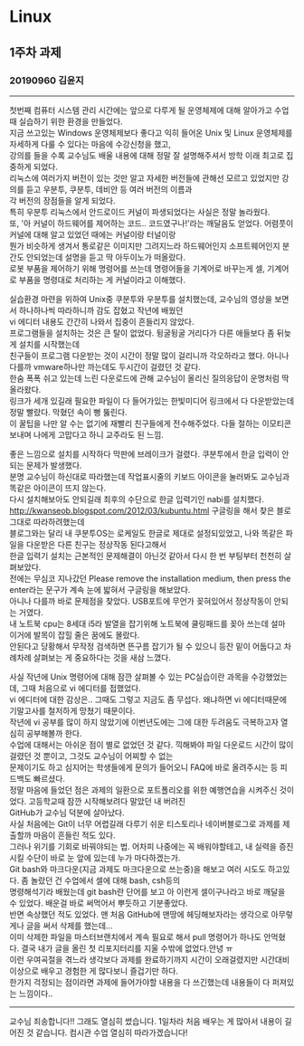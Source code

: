 # Linux
## 1주차 과제
### 20190960 김윤지

***
첫번째 컴퓨터 시스템 관리 시간에는 앞으로 다루게 될 운영체제에 대해 알아가고 수업 때 실습하기 위한 환경을 만들었다.     
지금 쓰고있는 Windows 운영체제보다 좋다고 익히 들어온 Unix 및 Linux 운영체제를 자세하게 다룰 수 있다는 마음에 수강신청을 했고,     
강의를 들을 수록 교수님도 배울 내용에 대해 정말 잘 설명해주셔서 방학 이래 최고로 집중하게 되었다.     
리눅스에 여러가지 버전이 있는 것만 알고 자세한 버전들에 관해선 모르고 있었지만 강의를 듣고 우분투, 쿠분투, 데비안 등 여러 버전의 이름과     
각 버전의 장점들을 알게 되었다.     
특히 우분투 리눅스에서 안드로이드 커널이 파생되었다는 사실은 정말 놀라웠다.      
또, '아 커널이 하드웨어를 제어하는 코드.. 코드였구나!'라는 깨달음도 얻었다. 어렴풋이 커널에 대해 알고 있었던 때에는 커널이랑 터널이랑      
뭔가 비슷하게 생겨서 통로같은 이미지만 그려지느라 하드웨어인지 소프트웨어인지 분간도 안되었는데 설명을 듣고 딱 아두이노가 떠올랐다.      
로봇 부품을 제어하기 위해 명령어를 쓰는데 명령어들을 기계어로 바꾸는게 셀, 기계어로 부품을 명령대로 처리하는 게 커널이라고 이해했다.      
      
실습환경 마련을 위하여 Unix중 쿠분투와 우분투를 설치했는데, 교수님의 영상을 보면서 하나하나씩 따라하니까 감도 잡혔고 작년에 배웠던      
vi 에디터 내용도 간간히 나와서 집중이 흔들리지 않았다.        
프로그램들을 설치하는 것은 큰 탈이 없었다. 뒹굴뒹굴 거리다가 다른 애들보다 좀 뒤늦게 설치를 시작했는데        
친구들이 프로그램 다운받는 것이 시간이 정말 많이 걸리니까 각오하라고 했다. 아니나 다를까 vmware하나만 까는데도 두시간이 걸렸던 것 같다.     
한숨 폭폭 쉬고 있는데 느린 다운로드에 관해 교수님이 올리신 질의응답이 운명처럼 딱 올라왔다.        
링크가 세개 있길래 필요한 파일이 다 들어가있는 한빛미디어 링크에서 다 다운받았는데 정말 빨랐다. 막혔던 속이 뻥 뚫린다.       
이 꿀팁을 나만 알 수는 없기에 재빨리 친구들에게 전수해주었다. 다들 절하는 이모티콘 보내며 나에게 고맙다고 하니 교주라도 된 느낌.      
       
좋은 느낌으로 설치를 시작하다 막판에 브레이크가 걸렸다. 쿠분투에서 한글 입력이 안되는 문제가 발생했다.      
분명 교수님이 하신대로 따라했는데 작업표시줄의 키보드 아이콘을 눌러봐도 교수님과 똑같은 아이콘이 뜨지 않는다.         
다시 설치해보아도 안되길래 최후의 수단으로 한글 입력기인 nabi를 설치했다.         
http://kwanseob.blogspot.com/2012/03/kubuntu.html 구글링을 해서 찾은 블로그대로 따라하려했는데       
블로그와는 달리 내 쿠분투OS는 로케일도 한글로 제대로 설정되있었고, 나와 똑같은 파일을 다운받은 다른 친구는 정상작동 된다고해서       
한글 입력기 설치는 근본적인 문제해결이 아닌것 같아서 다시 한 번 부팅부터 천천히 살펴보았다.       
전에는 무심코 지나갔던 Please remove the installation medium, then press the enter라는 문구가 계속 눈에 밟혀서 구글링을 해보았다.       
아니나 다를까 바로 문제점을 찾았다. USB포트에 무언가 꽂혀있어서 정상작동이 안되는 거였다.        
내 노트북 cpu는 8세대 i5라 발열을 잡기위해 노트북에 쿨링패드를 꽂아 쓰는데 설마 이거에 발목이 잡힐 줄은 꿈에도 몰랐다.       
안된다고 당황해서 무작정 검색하면 뜬구름 잡기가 될 수 있으니 등잔 밑이 어둡다고 차례차례 살펴보는 게 중요하다는 것을 새삼 느꼈다.    
      
사실 작년에 Unix 명령어에 대해 잠깐 살펴볼 수 있는 PC실습이란 과목을 수강했었는데, 그때 처음으로 vi 에디터를 접했었다.     
vi 에디터에 대한 감상은.. 그때도 그렇고 지금도 좀 무섭다. 왜냐하면 vi 에디터때문에 기말고사를 철저하게 망쳤기 때문이다.      
작년에 vi 공부를 많이 하지 않았기에 이번년도에는 그에 대한 두려움도 극복하고자 열심히 공부해볼까 한다.     
수업에 대해서는 아쉬운 점이 별로 없었던 것 같다. 끽해봐야 파일 다운로드 시간이 많이 걸렸던 것 뿐이고, 그것도 교수님이 어찌할 수 없는       
문제이기도 하고 심지어는 학생들에게 문의가 들어오니 FAQ에 바로 올려주시는 등 피드백도 빠르셨다.      
정말 마음에 들었던 점은 과제의 일환으로 포트폴리오를 위한 예행연습을 시켜주신 것이었다. 고등학교때 잠깐 시작해보려다 말았던 내 버려진    
GitHub가 교수님 덕분에 살아났다.    
사실 처음에는 Git이 너무 어렵길래 다루기 쉬운 티스토리나 네이버블로그로 과제를 제출할까 마음이 흔들린 적도 있다.     
그러나 위기를 기회로 바꿔야되는 법. 어차피 나중에는 꼭 배워야할테고, 내 실력을 증진시킬 수단이 바로 눈 앞에 있는데 누가 마다하겠는가.     
Git bash와 마크다운(지금 과제도 마크다운으로 쓰는중)을 해보고 여러 시도도 하고있다. 좀 놀랐던 건 수업에서 셀에 대해 bash, csh등의      
명령해석기라 배웠는데 git bash란 단어를 보고 아 이런게 셀이구나라고 바로 깨달을 수 있었다. 배운걸 바로 써먹어서 뿌듯하고 기분좋았다.     
반면 속상했던 적도 있었다. 맨 처음 GitHub에 맨땅에 헤딩해보자라는 생각으로 아무렇게나 글을 써서 삭제를 했는데...       
이미 삭제한 파일을 마스터브랜치에서 계속 필요로 해서 pull 명령어가 하나도 안먹혔다. 결국 내가 글을 올린 첫 리포지터리를 지울 수밖에 없었다.안녕 ㅠ        
이런 우여곡절을 겪느라 생각보다 과제를 완료하기까지 시간이 오래걸렸지만 시간대비 이상으로 배우고 경험한 게 많다보니 즐겁기만 하다.       
한가지 걱정되는 점이라면 과제에 들어가야할 내용을 다 쓰긴했는데 내용들이 다 퍼져있는 느낌이다..        
         
***
교수님 죄송합니다!! 그래도 열심히 썼습니다. 1일차라 처음 배우는 게 많아서 내용이 길어진 것 같습니다. 컴시관 수업 열심히 따라가겠습니다!     
